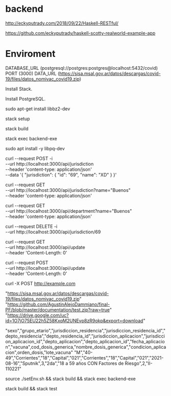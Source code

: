 # backend

http://eckyputrady.com/2018/09/22/Haskell-RESTful/

https://github.com/eckyputrady/haskell-scotty-realworld-example-app

# Enviroment

DATABASE_URL (postgresql://postgres:postgres@localhost:5432/covid)
PORT (3000)
DATA_URL (https://sisa.msal.gov.ar/datos/descargas/covid-19/files/datos_nomivac_covid19.zip)

Install Stack.

Install PostgreSQL.

sudo apt-get install libbz2-dev

stack setup

stack build

stack exec backend-exe

sudo apt install -y libpq-dev


curl --request POST -i \
   --url http://localhost:3000/api/jurisdiction \
   --header 'content-type: application/json' \
   --data '{ "jurisdiction": { "id": "69", "name": "XD" } }'

curl --request GET \
   --url http://localhost:3000/api/jurisdiction?name="Buenos" \
   --header 'content-type: application/json'

curl --request GET \
   --url http://localhost:3000/api/department?name="Buenos" \
   --header 'content-type: application/json'
   
curl --request DELETE -i \
   --url http://localhost:3000/api/jurisdiction/69

curl --request GET \
   --url http://localhost:3000/api/update\
   --header 'Content-Length: 0'

curl --request POST \
   --url http://localhost:3000/api/update\
   --header 'Content-Length: 0'

curl -X POST http://example.com

"https://sisa.msal.gov.ar/datos/descargas/covid-19/files/datos_nomivac_covid19.zip"
"https://github.com/AgustinAlejoDammiano/final-PF/blob/master/documentation/test.zip?raw=true"
"https://drive.google.com/uc?id=1O7jO75EU22h5Z58KxqM2UNEvp8zR9okp&export=download"

"sexo","grupo_etario","jurisdiccion_residencia","jurisdiccion_residencia_id","depto_residencia","depto_residencia_id","jurisdiccion_aplicacion","jurisdiccion_aplicacion_id","depto_aplicacion","depto_aplicacion_id","fecha_aplicacion","vacuna",cod_dosis_generica,"nombre_dosis_generica","condicion_aplicacion",orden_dosis,"lote_vacuna"
"M","40-49","Corrientes","18","Capital","021","Corrientes","18","Capital","021","2021-08-16","Sputnik",3,"2da","18 a 59 años CON Factores de Riesgo",2,"II-110221"

source ./setEnv.sh && stack build && stack exec backend-exe

stack build && stack test
